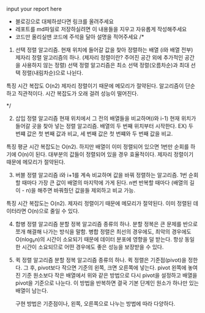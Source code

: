 input your report here

-   블로깅으로 대체하셨다면 링크를 올려주세요
-   레포트를 md파일로 저장하실려면 이 내용들을 지우고 자유롭게 작성해주세요
-   코드만 올리실땐 코드에 주석을 달아 설명을 적어주세요
    /\*

1. 선택 정렬 알고리즘.
   현재 위치에 들어갈 값을 찾아 정렬하는 배열 (i와 배열 전부)
   제자리 정렬 알고리즘의 하나. (제자리 정렬이란? 주어진 공간 외에 추가적인 공간을 사용하지 않는 정렬)
   선택 정렬 알고리즘은 최소 선택 정렬(오름차순)과 최대 선택 정렬(내림차순)으로 나뉜다.

특징
시간 복잡도 O(n2)
제자리 정렬이기 때문에 메모리가 절약된다.
알고리즘이 단순하고 직관적이다.
시간 복잡도가 오래 걸려 성능이 떨어진다.



\*/


2. 삽입 정렬 알고리즘
    현재 위치에서 그 전의 배열들을 비교하며(i와 i-1) 현재 위치가 들어갈 곳을 찾아 넣는 정렬 알고리즘.
    배열의 두 번째 위치부터 시작한다.
    EX) 두 번쨰 값은 첫 번째 값과 비교, 세 번째 값은 첫 번쨰와 두 번째 값을 비교.

특징
평균 시간 복잡도는 O(n2).
하지만 배열이 이미 정렬되어 있으면 1번만 순회를 하기에 O(n)이 된다.
대부분의 값들이 정렬되어 있을 경우 효율적이다.
제자리 정렬이기 때문에 메모리가 절약된다.

3. 버블 정렬 알고리즘
    i와 i+1를 계속 비교하며 값을 바꿔 정렬하는 알고리즘.
    1번 순회할 때마다 가장 큰 값이 배열의 마지막에 가게 된다.
    n번 반복할 때마다 (배열의 길이 - n)을 해주면 바꿔줬던 값을들 제외하고 비교 가능.

특징 
시간 복잡도는 O(n2).
제자리 정렬이기 때문에 메모리가 절약된다.
이미 정렬된 데이터라면 O(n)으로 줄일 수 있다.


4. 합병 정렬 알고리즘
    분할 정복 알고리즘 종류의 하나.
    분할 정복은 큰 문제를 반으로 쪼개 해결해 나가는 방식을 말함.
    병합 정렬은 최선의 경우에도, 최악의 경우에도 O(nlog₂n)의 시간이 소요되기 때문에 데이터 분포에 영향을 덜 받는다. 항상 동일한 시간이 소요되므로 어떤 경우에도 좋은 성능을 보장받을 수 있다.



5. 퀵 정렬 알고리즘
    분할 정복 알고리즘 종류의 하나.
    퀵 정렬은 기준점(pivot)을 정한다. 그 후, pivot보다 작으면 기준의 왼쪽, 크면 오른쪽에 넣는다.
    pivot 왼쪽에 놓여진 기준 원소보다 작은 배열에서 위와 같은 방법으로 다시 pivot을 설정하고 배열을 pivot을 기준으로 나눈다.
    이 방법을 반복하면 결국 기본 단계인 원소가 하나만 있는 배열이 남는다.

    구현 방법은 기준점이나, 왼쪽, 오른쪽으로 나누는 방법에 따라 다양하다.